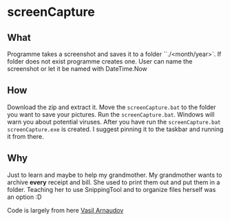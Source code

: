 # screenCapture

## What

Programme takes a screenshot and saves it to a folder ``./<month/year>`. If folder does not exist programme creates one.
User can name the screenshot or let it be named with DateTime.Now

## How

Download the zip and extract it. Move the `screenCapture.bat` to the folder you want to save your pictures. Run the `screenCapture.bat`. Windows will warn you about potential viruses. After you have run the `screenCapture.bat` `screenCapture.exe` is created. I suggest pinning it to the taskbar and running it from there.

## Why
Just to learn and maybe to help my grandmother. My grandmother wants to archive **every** receipt and bill. She used to print them out and put them in a folder. Teaching her to use SnippingTool and to organize files herself was an option :D

Code is largely from here [Vasil Arnaudov](https://github.com/npocmaka/batch.scripts/blob/master/hybrids/.net/c/screenCapture.bat)
